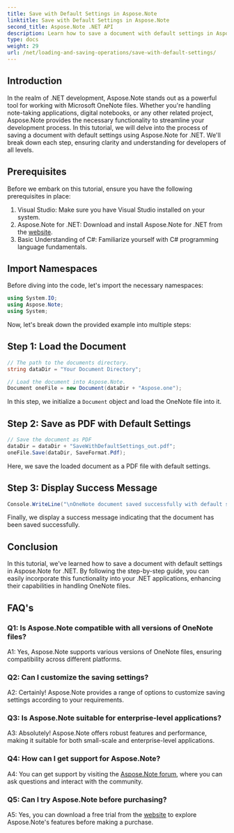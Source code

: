 ```yaml
---
title: Save with Default Settings in Aspose.Note
linktitle: Save with Default Settings in Aspose.Note
second_title: Aspose.Note .NET API
description: Learn how to save a document with default settings in Aspose.Note for .NET through a step-by-step guide.
type: docs
weight: 29
url: /net/loading-and-saving-operations/save-with-default-settings/
---
```

## Introduction

In the realm of .NET development, Aspose.Note stands out as a powerful tool for working with Microsoft OneNote files. Whether you're handling note-taking applications, digital notebooks, or any other related project, Aspose.Note provides the necessary functionality to streamline your development process. In this tutorial, we will delve into the process of saving a document with default settings using Aspose.Note for .NET. We'll break down each step, ensuring clarity and understanding for developers of all levels.

## Prerequisites

Before we embark on this tutorial, ensure you have the following prerequisites in place:

1. Visual Studio: Make sure you have Visual Studio installed on your system.
2. Aspose.Note for .NET: Download and install Aspose.Note for .NET from the [website](https://releases.aspose.com/note/net/).
3. Basic Understanding of C#: Familiarize yourself with C# programming language fundamentals.

## Import Namespaces

Before diving into the code, let's import the necessary namespaces:

```csharp
using System.IO;
using Aspose.Note;
using System;
```

Now, let's break down the provided example into multiple steps:

## Step 1: Load the Document

```csharp
// The path to the documents directory.
string dataDir = "Your Document Directory";

// Load the document into Aspose.Note.
Document oneFile = new Document(dataDir + "Aspose.one");
```

In this step, we initialize a `Document` object and load the OneNote file into it.

## Step 2: Save as PDF with Default Settings

```csharp
// Save the document as PDF
dataDir = dataDir + "SaveWithDefaultSettings_out.pdf";
oneFile.Save(dataDir, SaveFormat.Pdf);
```

Here, we save the loaded document as a PDF file with default settings.

## Step 3: Display Success Message

```csharp
Console.WriteLine("\nOneNote document saved successfully with default settings.\nFile saved at " + dataDir); 
```

Finally, we display a success message indicating that the document has been saved successfully.

## Conclusion

In this tutorial, we've learned how to save a document with default settings in Aspose.Note for .NET. By following the step-by-step guide, you can easily incorporate this functionality into your .NET applications, enhancing their capabilities in handling OneNote files.

## FAQ's

### Q1: Is Aspose.Note compatible with all versions of OneNote files?

A1: Yes, Aspose.Note supports various versions of OneNote files, ensuring compatibility across different platforms.

### Q2: Can I customize the saving settings?

A2: Certainly! Aspose.Note provides a range of options to customize saving settings according to your requirements.

### Q3: Is Aspose.Note suitable for enterprise-level applications?

A3: Absolutely! Aspose.Note offers robust features and performance, making it suitable for both small-scale and enterprise-level applications.

### Q4: How can I get support for Aspose.Note?

A4: You can get support by visiting the [Aspose.Note forum](https://forum.aspose.com/c/note/28), where you can ask questions and interact with the community.

### Q5: Can I try Aspose.Note before purchasing?

A5: Yes, you can download a free trial from the [website](https://releases.aspose.com/) to explore Aspose.Note's features before making a purchase.
